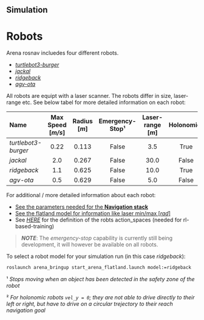 ## Simulation

# Robots
Arena rosnav incluedes four different robots. 
+ [*turtlebot3-burger*](https://emanual.robotis.com/docs/en/platform/turtlebot3/simulation/#gazebo-simulation)
+ [*jackal*](https://www.clearpathrobotics.com/assets/guides/melodic/jackal/simulation.html)
+ [*ridgeback*](https://www.clearpathrobotics.com/assets/guides/melodic/ridgeback/simulation.html)
+ [*agv-ota*](https://github.com/inomuh/agv)


All robots are equipt with a laser scanner. The robots differ in size, laser-range etc. See below tabel for more detailed information on each robot:


| Name  | Max Speed [_m/s_]   | Radius [_m_] | Emergency-Stop¹ | Laser-range [_m_] | Holonomic² |
| :---  | :---:      |   :---:  |        :---:  |           :---:  |             :---:  | 
| *turtlebot3-burger* | 0.22 | 0.113 | False | 3.5  | True  |
| *jackal*            | 2.0  | 0.267 | False | 30.0 | False |
| *ridgeback*         | 1.1  | 0.625 | False | 10.0 | True  |
| *agv-ota*           | 0.5  | 0.629 | False | 5.0  | False |


For additional / more detailed information about each robot:

+ [See the parameters needed for the **Navigation stack**](https://github.com/eliastreis/arena-rosnav/tree/local_planner_subgoalmode/arena_navigation/arena_local_planner/model_based/conventional/config)
+ [See the flatland model for information like laser min/max [_rad_]](https://github.com/eliastreis/arena-rosnav/tree/local_planner_subgoalmode/simulator_setup/robot)
+ See [_HERE_](https://github.com/eliastreis/arena-rosnav/tree/local_planner_subgoalmode/arena_navigation/arena_local_planner/learning_based/arena_local_planner_drl/configs) for the definition of the robts action_spaces (needed for rl-based-training)

> ___NOTE___: The _emergency-stop_ capability is currently still being development, it will however be available on all robots.

To select a robot model for your simulation run (in this case _ridgeback_):
```bash
roslaunch arena_bringup start_arena_flatland.launch model:=ridgeback
```
¹ *Stops moving when an object has been detected in the safety zone of the robot*

² *For _holonomic_ robots `vel_y = 0`; they are not able to drive directly to their left or right, but have to drive on a circular trejectory to their reach navigation goal*  
